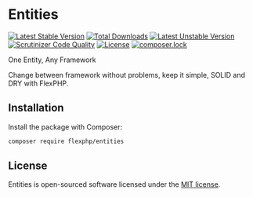 # Entities

[![Latest Stable Version](https://poser.pugx.org/flexphp/entities/v/stable)](https://packagist.org/packages/flexphp/entities)
[![Total Downloads](https://poser.pugx.org/flexphp/entities/downloads)](https://packagist.org/packages/flexphp/entities)
[![Latest Unstable Version](https://poser.pugx.org/flexphp/entities/v/unstable)](https://packagist.org/packages/flexphp/entities)
[![Scrutinizer Code Quality](https://scrutinizer-ci.com/g/flexphp/entities/badges/quality-score.png)](https://scrutinizer-ci.com/g/flexphp/entities)
[![License](https://poser.pugx.org/flexphp/entities/license)](https://packagist.org/packages/flexphp/entities)
[![composer.lock](https://poser.pugx.org/flexphp/entities/composerlock)](https://packagist.org/packages/flexphp/entities)

One Entity, Any Framework

Change between framework without problems, keep it simple, SOLID and DRY with FlexPHP.

## Installation

Install the package with Composer:

```bash
composer require flexphp/entities
```

## License

Entities is open-sourced software licensed under the [MIT license](https://opensource.org/licenses/MIT).
